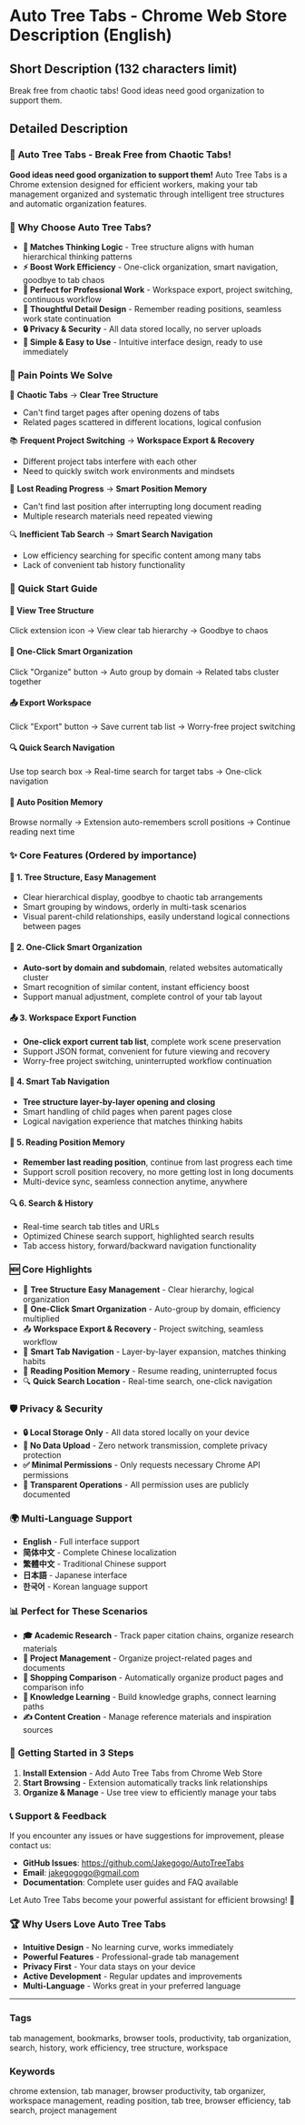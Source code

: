 # Auto Tree Tabs - Chrome Web Store Description (English)

## Short Description (132 characters limit)
Break free from chaotic tabs! Good ideas need good organization to support them.

## Detailed Description

### 🌳 **Auto Tree Tabs - Break Free from Chaotic Tabs!**

**Good ideas need good organization to support them!** Auto Tree Tabs is a Chrome extension designed for efficient workers, making your tab management organized and systematic through intelligent tree structures and automatic organization features.

### 🎯 **Why Choose Auto Tree Tabs?**

- **🧠 Matches Thinking Logic** - Tree structure aligns with human hierarchical thinking patterns
- **⚡ Boost Work Efficiency** - One-click organization, smart navigation, goodbye to tab chaos
- **💼 Perfect for Professional Work** - Workspace export, project switching, continuous workflow
- **📍 Thoughtful Detail Design** - Remember reading positions, seamless work state continuation
- **🔒 Privacy & Security** - All data stored locally, no server uploads
- **🎨 Simple & Easy to Use** - Intuitive interface design, ready to use immediately

### 🚀 **Pain Points We Solve**

🎯 **Chaotic Tabs** → **Clear Tree Structure**
- Can't find target pages after opening dozens of tabs
- Related pages scattered in different locations, logical confusion

📚 **Frequent Project Switching** → **Workspace Export & Recovery**
- Different project tabs interfere with each other
- Need to quickly switch work environments and mindsets

📖 **Lost Reading Progress** → **Smart Position Memory**
- Can't find last position after interrupting long document reading
- Multiple research materials need repeated viewing

🔍 **Inefficient Tab Search** → **Smart Search Navigation**
- Low efficiency searching for specific content among many tabs
- Lack of convenient tab history functionality

### 📖 **Quick Start Guide**

#### 🌳 **View Tree Structure**
Click extension icon → View clear tab hierarchy → Goodbye to chaos

#### 🎯 **One-Click Smart Organization**
Click "Organize" button → Auto group by domain → Related tabs cluster together

#### 📤 **Export Workspace**
Click "Export" button → Save current tab list → Worry-free project switching

#### 🔍 **Quick Search Navigation**
Use top search box → Real-time search for target tabs → One-click navigation

#### 📍 **Auto Position Memory**
Browse normally → Extension auto-remembers scroll positions → Continue reading next time

### ✨ **Core Features** (Ordered by importance)

#### 🌳 **1. Tree Structure, Easy Management**
- Clear hierarchical display, goodbye to chaotic tab arrangements
- Smart grouping by windows, orderly in multi-task scenarios
- Visual parent-child relationships, easily understand logical connections between pages

#### 🎯 **2. One-Click Smart Organization**
- **Auto-sort by domain and subdomain**, related websites automatically cluster
- Smart recognition of similar content, instant efficiency boost
- Support manual adjustment, complete control of your tab layout

#### 📤 **3. Workspace Export Function**
- **One-click export current tab list**, complete work scene preservation
- Support JSON format, convenient for future viewing and recovery
- Worry-free project switching, uninterrupted workflow continuation

#### 🚀 **4. Smart Tab Navigation**
- **Tree structure layer-by-layer opening and closing**
- Smart handling of child pages when parent pages close
- Logical navigation experience that matches thinking habits

#### 📍 **5. Reading Position Memory**
- **Remember last reading position**, continue from last progress each time
- Support scroll position recovery, no more getting lost in long documents
- Multi-device sync, seamless connection anytime, anywhere

#### 🔍 **6. Search & History**
- Real-time search tab titles and URLs
- Optimized Chinese search support, highlighted search results
- Tab access history, forward/backward navigation functionality

### 🆕 **Core Highlights**

- 🌳 **Tree Structure Easy Management** - Clear hierarchy, logical organization
- 🎯 **One-Click Smart Organization** - Auto-group by domain, efficiency multiplied
- 📤 **Workspace Export & Recovery** - Project switching, seamless workflow
- 🚀 **Smart Tab Navigation** - Layer-by-layer expansion, matches thinking habits
- 📍 **Reading Position Memory** - Resume reading, uninterrupted focus
- 🔍 **Quick Search Location** - Real-time search, one-click navigation

### 🛡️ **Privacy & Security**

- **🔒 Local Storage Only** - All data stored locally on your device
- **🚫 No Data Upload** - Zero network transmission, complete privacy protection
- **✅ Minimal Permissions** - Only requests necessary Chrome API permissions
- **🎯 Transparent Operations** - All permission uses are publicly documented

### 🌍 **Multi-Language Support**

- **English** - Full interface support
- **简体中文** - Complete Chinese localization
- **繁體中文** - Traditional Chinese support
- **日本語** - Japanese interface
- **한국어** - Korean language support

### 📊 **Perfect for These Scenarios**

- **🎓 Academic Research** - Track paper citation chains, organize research materials
- **💼 Project Management** - Organize project-related pages and documents
- **🛒 Shopping Comparison** - Automatically organize product pages and comparison info
- **📖 Knowledge Learning** - Build knowledge graphs, connect learning paths
- **✍️ Content Creation** - Manage reference materials and inspiration sources

### 🚀 **Getting Started in 3 Steps**

1. **Install Extension** - Add Auto Tree Tabs from Chrome Web Store
2. **Start Browsing** - Extension automatically tracks link relationships
3. **Organize & Manage** - Use tree view to efficiently manage your tabs

### 📞 **Support & Feedback**

If you encounter any issues or have suggestions for improvement, please contact us:
- **GitHub Issues**: https://github.com/Jakegogo/AutoTreeTabs
- **Email**: jakegogogo@gmail.com
- **Documentation**: Complete user guides and FAQ available

Let Auto Tree Tabs become your powerful assistant for efficient browsing! 🚀

### 🏆 **Why Users Love Auto Tree Tabs**

- **Intuitive Design** - No learning curve, works immediately
- **Powerful Features** - Professional-grade tab management
- **Privacy First** - Your data stays on your device
- **Active Development** - Regular updates and improvements
- **Multi-Language** - Works great in your preferred language

---

### Tags
tab management, bookmarks, browser tools, productivity, tab organization, search, history, work efficiency, tree structure, workspace

### Keywords
chrome extension, tab manager, browser productivity, tab organizer, workspace management, reading position, tab tree, browser efficiency, tab search, project management
